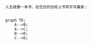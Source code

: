 # 

```
人生就像一本书，在空白的白纸上书写岁月篇章；
```

```mermaid

graph TD;
    A-->B;
    A-->C;
    B-->D;
    C-->D;

```
